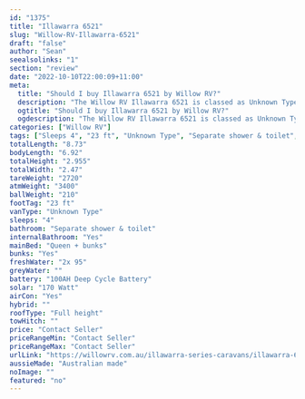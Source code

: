 ```yaml
---
id: "1375"
title: "Illawarra 6521"
slug: "Willow-RV-Illawarra-6521"
draft: "false"
author: "Sean"
seealsolinks: "1"
section: "review"
date: "2022-10-10T22:00:09+11:00"
meta:
  title: "Should I buy Illawarra 6521 by Willow RV?"
  description: "The Willow RV Illawarra 6521 is classed as Unknown Type, and sleeps 4 people. It is Australian made and comes in at 23 ft. It generally has Separate shower & toilet."
  ogtitle: "Should I buy Illawarra 6521 by Willow RV?"
  ogdescription: "The Willow RV Illawarra 6521 is classed as Unknown Type, and sleeps 4 people. It is Australian made and comes in at 23 ft. It generally has Separate shower & toilet."
categories: ["Willow RV"]
tags: ["Sleeps 4", "23 ft", "Unknown Type", "Separate shower & toilet", "Full height", "Price Unknown", "Australian made"]
totalLength: "8.73"
bodyLength: "6.92"
totalHeight: "2.955"
totalWidth: "2.47"
tareWeight: "2720"
atmWeight: "3400"
ballWeight: "210"
footTag: "23 ft"
vanType: "Unknown Type"
sleeps: "4"
bathroom: "Separate shower & toilet"
internalBathroom: "Yes"
mainBed: "Queen + bunks"
bunks: "Yes"
freshWater: "2x 95"
greyWater: ""
battery: "100AH Deep Cycle Battery"
solar: "170 Watt"
airCon: "Yes"
hybrid: ""
roofType: "Full height"
towHitch: ""
price: "Contact Seller"
priceRangeMin: "Contact Seller"
priceRangeMax: "Contact Seller"
urlLink: "https://willowrv.com.au/illawarra-series-caravans/illawarra-6520-family-caravan/"
aussieMade: "Australian made"
noImage: ""
featured: "no"
---
```

